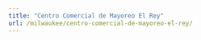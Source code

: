 ```yaml
---
title: "Centro Comercial de Mayoreo El Rey"
url: /milwaukee/centro-comercial-de-mayoreo-el-rey/
---
```

